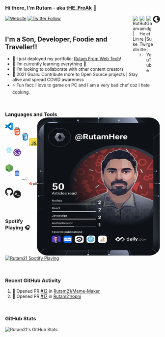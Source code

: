 ### Hi there, I'm Rutam - aka [tHE_FreAk][website] 👋

[<img align="right" alt="rutamfromweb.tech" width="22px" src="https://raw.githubusercontent.com/iconic/open-iconic/master/svg/globe.svg" />][website]
[<img align="right" alt="Gadget Surge | YouTube" width="22px" src="https://cdn.jsdelivr.net/npm/simple-icons@v3/icons/youtube.svg" />][youtube]
[<img align="right" alt="RutamHere | Twitter" width="22px" src="https://cdn.jsdelivr.net/npm/simple-icons@v3/icons/twitter.svg" />][twitter]
[<img align="right" alt="Rutam | LinkedIn" width="22px" src="https://cdn.jsdelivr.net/npm/simple-icons@v3/icons/linkedin.svg" />][linkedin]


[![Website](https://img.shields.io/website?label=rutamfromweb.tech&style=for-the-badge&url=https%3A%2F%2Fwebportfoliomain.gatsbyjs.io)](https://webportfoliomain.gatsbyjs.io/)
[![Twitter Follow](https://img.shields.io/twitter/follow/RutamHere?color=1DA1F2&logo=twitter&style=for-the-badge)](https://twitter.com/intent/follow?original_referer=https%3A%2F%2Fgithub.com%2FcodeSTACKr&screen_name=RutamHere)
<br/>
<br/>
## I'm a Son, Developer, Foodie and Traveller!!

- 🔭 I just deployed my portfolio: [Rutam From Web Tech][website]!
- 🌱 I’m currently learning everything 🤣
- 👯 I’m looking to collaborate with other content creators
- 🥅 2021 Goals: Contribute more to Open Source projects | Stay alive and spread COVID awareness
- ⚡ Fun fact: I love to game on PC and I am a very bad chef coz I hate cooking.

<br/>

### Languages and Tools <a href="https://rutamfromweb.tech"><img align="right" height="450" src="https://github.com/Rutam21/Rutam21/blob/main/devcard.svg" width="400" alt="Rutam's Dev Card"/></a>


<img align="left" alt="Visual Studio Code" width="26px" src="https://raw.githubusercontent.com/github/explore/80688e429a7d4ef2fca1e82350fe8e3517d3494d/topics/visual-studio-code/visual-studio-code.png" /><br/>
<img align="left" alt="HTML5" width="26px" src="https://raw.githubusercontent.com/github/explore/80688e429a7d4ef2fca1e82350fe8e3517d3494d/topics/html/html.png" /><br/>
<img align="left" alt="CSS3" width="26px" src="https://raw.githubusercontent.com/github/explore/80688e429a7d4ef2fca1e82350fe8e3517d3494d/topics/css/css.png" /><br/>
<img align="left" alt="JavaScript" width="26px" src="https://raw.githubusercontent.com/github/explore/80688e429a7d4ef2fca1e82350fe8e3517d3494d/topics/javascript/javascript.png" /><br/>
<img align="left" alt="React" width="26px" src="https://raw.githubusercontent.com/github/explore/80688e429a7d4ef2fca1e82350fe8e3517d3494d/topics/react/react.png" /><br/>
<img align="left" alt="Gatsby" width="26px" src="https://raw.githubusercontent.com/github/explore/e94815998e4e0713912fed477a1f346ec04c3da2/topics/gatsby/gatsby.png" /><br/>
<br/>
<br/>
<img align="left" alt="Node.js" width="26px" src="https://raw.githubusercontent.com/github/explore/80688e429a7d4ef2fca1e82350fe8e3517d3494d/topics/nodejs/nodejs.png" /><br/>
<img align="left" alt="SQL" width="26px" src="https://raw.githubusercontent.com/github/explore/80688e429a7d4ef2fca1e82350fe8e3517d3494d/topics/sql/sql.png" /><br/>
<img align="left" alt="MySQL" width="26px" src="https://raw.githubusercontent.com/github/explore/80688e429a7d4ef2fca1e82350fe8e3517d3494d/topics/mysql/mysql.png" /><br/>
<img align="left" alt="Git" width="26px" src="https://raw.githubusercontent.com/github/explore/80688e429a7d4ef2fca1e82350fe8e3517d3494d/topics/git/git.png" /><br/>
<img align="left" alt="GitHub" width="26px" src="https://raw.githubusercontent.com/github/explore/78df643247d429f6cc873026c0622819ad797942/topics/github/github.png" /><br/>
<img align="left" alt="Terminal" width="26px" src="https://raw.githubusercontent.com/github/explore/80688e429a7d4ef2fca1e82350fe8e3517d3494d/topics/terminal/terminal.png" /><br/>
</a>
<br/>
<br/>
<br/>

### Spotify Playing 🎧

[<img src="https://spotify-now-playing-eight-silk.vercel.app/api/spotify.py" alt="Rutam21 Spotify Playing" width="350" />](https://open.spotify.com/user/31djyuztgrzv5hld5mbfcjiw7cdm)

<br />

### Recent GitHub Activity 

<!--START_SECTION:activity-->
1. 💪 Opened PR [#12](https://github.com/Rutam21/Meme-Maker/pull/12) in [Rutam21/Meme-Maker](https://github.com/Rutam21/Meme-Maker)
2. 💪 Opened PR [#17](https://github.com/Rutam21/opni/pull/17) in [Rutam21/opni](https://github.com/Rutam21/opni)
<!--END_SECTION:activity-->

<br />

### GitHub Stats 

<img align="left" alt="Rutam21's GitHub Stats" src="https://github-readme-stats.vercel.app/api?username=Rutam21&show_icons=true&theme=radical" /> 


  
[website]: https://webportfoliomain.gatsbyjs.io/
[twitter]: https://twitter.com/RutamHere
[youtube]: https://www.youtube.com/channel/UC6ltq-zwDVCdezOTwHkLm1Q
[linkedin]: https://www.linkedin.com/in/rutam-prita-mishra-a0a5b4171/
